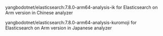 yangbodotnet/elasticsearch:7.8.0-arm64-analysis-ik for Elasticsearch on
Arm version in Chinese analyzer


yangbodotnet/elasticsearch:7.8.0-arm64-analysis-kuromoji for Elasticsearch on
Arm version in Japanese analyzer
